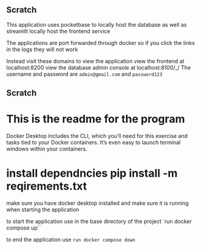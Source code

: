 ## Scratch
This application uses pocketbase to locally host the database
as well as streamlit locally host the frontend service

The applications are port forwarded through docker
so if you click the links in the logs they will not work

Instead visit these domains to view the application
view the frontend at localhost:8200
view the database admin console at localhost:8100/_/
The username and password are `admin@gmail.com` and `password123`
## Scratch

# This is the readme for the program

Docker Desktop includes the CLI, which you’ll need for this exercise and tasks tied to your Docker containers. It’s even easy to launch terminal windows within your containers. 

# install dependncies pip install -m reqirements.txt

make sure you have docker desktop installed and make sure it is running
when starting the application

to start the application use in the base directory of the project
`run docker compose up``

to end the application use
`run docker compose down`